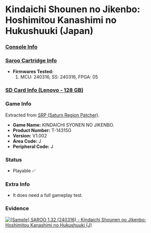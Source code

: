 # Kindaichi Shounen no Jikenbo: Hoshimitou Kanashimi no Hukushuuki (Japan)

### [Console Info](../../../../Info/Consoles/VA13/README.md)

### [Saroo Cartridge Info](../../../../Info/Cartridges/RetroGameParadiseStore/1.32F/README.md)

- <b>Firmwares Tested:</b>
  1. MCU: 240316, SS: 240316, FPGA: 05

### [SD Card Info (Lenovo - 128 GB)](../../../../Info/SdCards/Lenovo/128GB/fat32/README.md)

### Game Info

Extracted from [SRP (Saturn Region Patcher)](https://segaxtreme.net/resources/saturn-region-patcher.81/download).

- <b>Game Name:</b> KINDAICHI SYONEN NO JIKENBO.
- <b>Product Number:</b> T-14315G
- <b>Version:</b> V1.002
- <b>Area Code:</b> J
- <b>Peripheral Code:</b> J

### Status

- Playable :white_check_mark:

### Extra Info

- It does need a full gameplay test.

### Evidence

[![[Sample] SAROO 1.32 (240316) - Kindaichi Shounen no Jikenbo: Hoshimitou Kanashimi no Hukushuuki (J)](https://img.youtube.com/vi/2OKAc-J6UHA/0.jpg)](https://www.youtube.com/watch?v=2OKAc-J6UHA)
